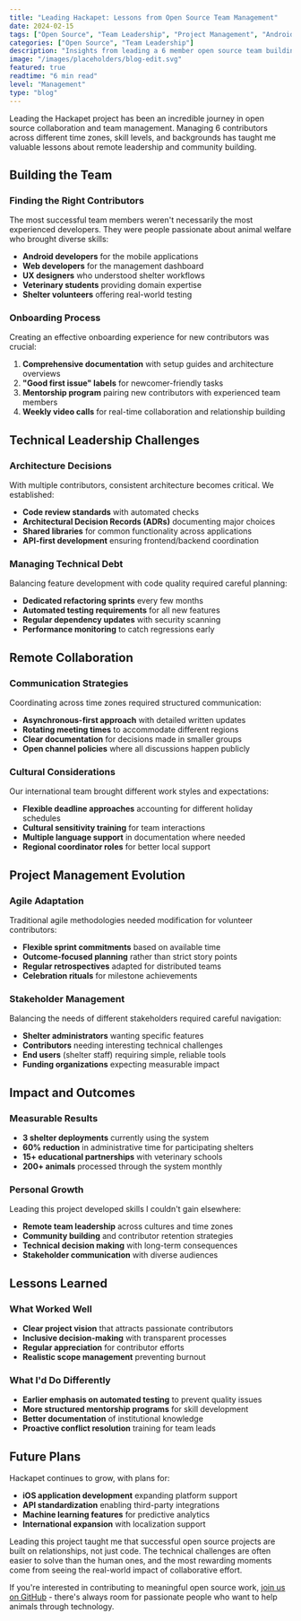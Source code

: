 ```yaml
---
title: "Leading Hackapet: Lessons from Open Source Team Management"
date: 2024-02-15
tags: ["Open Source", "Team Leadership", "Project Management", "Android Development"]
categories: ["Open Source", "Team Leadership"]
description: "Insights from leading a 6 member open source team building animal shelter management software"
image: "/images/placeholders/blog-edit.svg"
featured: true
readtime: "6 min read"
level: "Management"
type: "blog"
---
```


Leading the Hackapet project has been an incredible journey in open source collaboration and team management. Managing 6 contributors across different time zones, skill levels, and backgrounds has taught me valuable lessons about remote leadership and community building.

## Building the Team

### Finding the Right Contributors
The most successful team members weren't necessarily the most experienced developers. They were people passionate about animal welfare who brought diverse skills:

- **Android developers** for the mobile applications
- **Web developers** for the management dashboard  
- **UX designers** who understood shelter workflows
- **Veterinary students** providing domain expertise
- **Shelter volunteers** offering real-world testing

### Onboarding Process
Creating an effective onboarding experience for new contributors was crucial:

1. **Comprehensive documentation** with setup guides and architecture overviews
2. **"Good first issue" labels** for newcomer-friendly tasks
3. **Mentorship program** pairing new contributors with experienced team members
4. **Weekly video calls** for real-time collaboration and relationship building

## Technical Leadership Challenges

### Architecture Decisions
With multiple contributors, consistent architecture becomes critical. We established:

- **Code review standards** with automated checks
- **Architectural Decision Records (ADRs)** documenting major choices
- **Shared libraries** for common functionality across applications
- **API-first development** ensuring frontend/backend coordination

### Managing Technical Debt
Balancing feature development with code quality required careful planning:
- **Dedicated refactoring sprints** every few months
- **Automated testing requirements** for all new features
- **Regular dependency updates** with security scanning
- **Performance monitoring** to catch regressions early

## Remote Collaboration

### Communication Strategies
Coordinating across time zones required structured communication:

- **Asynchronous-first approach** with detailed written updates
- **Rotating meeting times** to accommodate different regions
- **Clear documentation** for decisions made in smaller groups
- **Open channel policies** where all discussions happen publicly

### Cultural Considerations
Our international team brought different work styles and expectations:
- **Flexible deadline approaches** accounting for different holiday schedules
- **Cultural sensitivity training** for team interactions
- **Multiple language support** in documentation where needed
- **Regional coordinator roles** for better local support

## Project Management Evolution

### Agile Adaptation
Traditional agile methodologies needed modification for volunteer contributors:

- **Flexible sprint commitments** based on available time
- **Outcome-focused planning** rather than strict story points
- **Regular retrospectives** adapted for distributed teams
- **Celebration rituals** for milestone achievements

### Stakeholder Management
Balancing the needs of different stakeholders required careful navigation:
- **Shelter administrators** wanting specific features
- **Contributors** needing interesting technical challenges
- **End users** (shelter staff) requiring simple, reliable tools
- **Funding organizations** expecting measurable impact

## Impact and Outcomes

### Measurable Results
- **3 shelter deployments** currently using the system
- **60% reduction** in administrative time for participating shelters
- **15+ educational partnerships** with veterinary schools
- **200+ animals** processed through the system monthly

### Personal Growth
Leading this project developed skills I couldn't gain elsewhere:
- **Remote team leadership** across cultures and time zones
- **Community building** and contributor retention strategies
- **Technical decision making** with long-term consequences
- **Stakeholder communication** with diverse audiences

## Lessons Learned

### What Worked Well
- **Clear project vision** that attracts passionate contributors
- **Inclusive decision-making** with transparent processes
- **Regular appreciation** for contributor efforts
- **Realistic scope management** preventing burnout

### What I'd Do Differently
- **Earlier emphasis on automated testing** to prevent quality issues
- **More structured mentorship programs** for skill development
- **Better documentation** of institutional knowledge
- **Proactive conflict resolution** training for team leads

## Future Plans

Hackapet continues to grow, with plans for:
- **iOS application development** expanding platform support
- **API standardization** enabling third-party integrations
- **Machine learning features** for predictive analytics
- **International expansion** with localization support

Leading this project taught me that successful open source projects are built on relationships, not just code. The technical challenges are often easier to solve than the human ones, and the most rewarding moments come from seeing the real-world impact of collaborative effort.

If you're interested in contributing to meaningful open source work, [join us on GitHub](https://github.com/hackapet-project) - there's always room for passionate people who want to help animals through technology.
